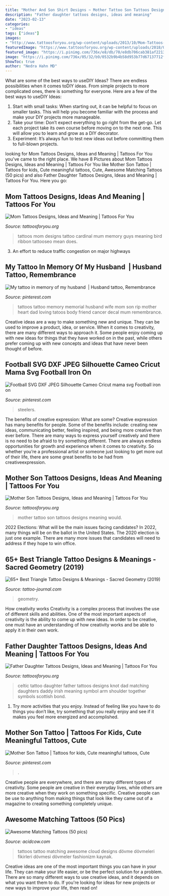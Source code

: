 ```yaml
---
title: "Mother And Son Shirt Designs ~ Mother Tattoo Son Tattoos Designs Meaning Would"
description: "Father daughter tattoos designs, ideas and meaning"
date: "2023-02-13"
categories:
- "ideas"
tags: ["ideas"]
images:
- "http://www.tattoosforyou.org/wp-content/uploads/2013/10/Mom-Tattoos-For-Men.jpg"
featuredImage: "https://www.tattoosforyou.org/wp-content/uploads/2018/01/Father-Daughter-Celtic-Knot-Tattoo.jpg"
featured_image: "https://i.pinimg.com/736x/e8/db/70/e8db706cab381af2213777c06bf5eae3--memory-tattoos-mom-tattoos.jpg"
image: "https://i.pinimg.com/736x/05/32/b9/0532b9b4b58d953b77d67137712f5560.jpg"
ShowToc: true
author: "Nedra Hahn MD"
---
```



What are some of the best ways to useDIY Ideas?
There are endless possibilities when it comes toDIY ideas. From simple projects to more complicated ones, there is something for everyone. Here are a few of the best ways to useDIY Ideas: 
1. Start with small tasks: When starting out, it can be helpful to focus on smaller tasks. This will help you become familiar with the process and make your DIY projects more manageable. 
2. Take your time: Don’t expect everything to go right from the get-go. Let each project take its own course before moving on to the next one. This will allow you to learn and grow as a DIY decorator. 
3. Experiment: It’s always fun to test new ideas out before committing them to full-blown projects.

	

		
looking for Mom Tattoos Designs, Ideas and Meaning | Tattoos For You you've came to the right place. We have 8 Pictures about Mom Tattoos Designs, Ideas and Meaning | Tattoos For You like Mother Son Tattoo | Tattoos for kids, Cute meaningful tattoos, Cute, Awesome Matching Tattoos (50 pics) and also Father Daughter Tattoos Designs, Ideas and Meaning | Tattoos For You. Here you go:
		
    
## Mom Tattoos Designs, Ideas And Meaning | Tattoos For You

<img loading=lazy src="http://www.tattoosforyou.org/wp-content/uploads/2013/10/Mom-Tattoos-For-Men.jpg" onerror="this.onerror=null;this.src='https://tse4.mm.bing.net/th?id=OIP.L3S7JZlE9ZeLXUglwl-sRwHaJ4&amp;pid=15.1';" alt="Mom Tattoos Designs, Ideas and Meaning | Tattoos For You">

_Source: tattoosforyou.org_

>tattoos mom designs tattoo cardinal mum memory guys meaning bird ribbon tattooseo mean does. 

	

3. An effort to reduce traffic congestion on major highways 

    
## My Tattoo In Memory Of My Husband ️ | Husband Tattoo, Remembrance

<img loading=lazy src="https://i.pinimg.com/736x/e8/db/70/e8db706cab381af2213777c06bf5eae3--memory-tattoos-mom-tattoos.jpg" onerror="this.onerror=null;this.src='https://tse4.mm.bing.net/th?id=OIP.VnQSo2LK0KH9Yu9egAml5QHaJ4&amp;pid=15.1';" alt="My tattoo in memory of my husband ️ | Husband tattoo, Remembrance">

_Source: pinterest.com_

>tattoos tattoo memory memorial husband wife mom son rip mother heart dad loving tatoos body friend cancer decal mum remembrance. 

	

Creative ideas are a way to make something new and unique. They can be used to improve a product, idea, or service. When it comes to creativity, there are many different ways to approach it. Some people enjoy coming up with new ideas for things that they have worked on in the past, while others prefer coming up with new concepts and ideas that have never been thought of before.

    
## Football SVG DXF JPEG Silhouette Cameo Cricut Mama Svg Football Iron On

<img loading=lazy src="https://i.pinimg.com/736x/c5/19/b3/c519b30187c85d6af6e36d669a5218ec.jpg" onerror="this.onerror=null;this.src='https://tse1.mm.bing.net/th?id=OIP.rGd8pHSZfTY_DWIeIAVQPgHaFV&amp;pid=15.1';" alt="Football SVG DXF JPEG Silhouette Cameo Cricut mama svg Football iron on">

_Source: pinterest.com_

>steelers. 

	

The benefits of creative expression: What are some?
Creative expression has many benefits for people. Some of the benefits include: creating new ideas, communicating better, feeling inspired, and being more creative than ever before. There are many ways to express yourself creatively and there is no need to be afraid to try something different. There are always endless opportunities for growth and experience when it comes to creativity. So whether you’re a professional artist or someone just looking to get more out of their life, there are some great benefits to be had from creativeexpression.

    
## Mother Son Tattoos Designs, Ideas And Meaning | Tattoos For You

<img loading=lazy src="https://www.tattoosforyou.org/wp-content/uploads/2016/05/Tattoo-for-Mother-and-Son.jpg" onerror="this.onerror=null;this.src='https://tse3.mm.bing.net/th?id=OIP.BtAMPTNtY7FEc9yWsLuB7gHaJ4&amp;pid=15.1';" alt="Mother Son Tattoos Designs, Ideas and Meaning | Tattoos For You">

_Source: tattoosforyou.org_

>mother tattoo son tattoos designs meaning would. 

	

2022 Elections: What will be the main issues facing candidates?
In 2022, many things will be on the ballot in the United States. The 2020 election is just one example. There are many more issues that candidates will need to address if they hope to win office.

    
## 65+ Best Triangle Tattoo Designs &amp; Meanings - Sacred Geometry (2019)

<img loading=lazy src="https://tattoo-journal.com/wp-content/uploads/2015/09/triangle-tattoo-5.jpg" onerror="this.onerror=null;this.src='https://tse4.mm.bing.net/th?id=OIP.NhQk0_W744yxdF26HXGefQHaHa&amp;pid=15.1';" alt="65+ Best Triangle Tattoo Designs &amp; Meanings - Sacred Geometry (2019)">

_Source: tattoo-journal.com_

>geometry. 

	

How creativity works
Creativity is a complex process that involves the use of different skills and abilities. One of the most important aspects of creativity is the ability to come up with new ideas. In order to be creative, one must have an understanding of how creativity works and be able to apply it in their own work.

    
## Father Daughter Tattoos Designs, Ideas And Meaning | Tattoos For You

<img loading=lazy src="https://www.tattoosforyou.org/wp-content/uploads/2018/01/Father-Daughter-Celtic-Knot-Tattoo.jpg" onerror="this.onerror=null;this.src='https://tse4.mm.bing.net/th?id=OIP.9NBAqrbnLjmQ5fLk3hO-UgHaJ3&amp;pid=15.1';" alt="Father Daughter Tattoos Designs, Ideas and Meaning | Tattoos For You">

_Source: tattoosforyou.org_

>celtic tattoo daughter father tattoos designs knot dad matching daughters daddy irish meaning symbol arm shoulder together symbols scottish bond. 

	

1. Try more activities that you enjoy. Instead of feeling like you have to do things you don’t like, try something that you really enjoy and see if it makes you feel more energized and accomplished. 

    
## Mother Son Tattoo | Tattoos For Kids, Cute Meaningful Tattoos, Cute

<img loading=lazy src="https://i.pinimg.com/736x/05/32/b9/0532b9b4b58d953b77d67137712f5560.jpg" onerror="this.onerror=null;this.src='https://tse4.mm.bing.net/th?id=OIP.yACXQhDC-xRTUAEQ63Y1oAHaJ3&amp;pid=15.1';" alt="Mother Son Tattoo | Tattoos for kids, Cute meaningful tattoos, Cute">

_Source: pinterest.com_

>. 

	

Creative people are everywhere, and there are many different types of creativity. Some people are creative in their everyday lives, while others are more creative when they work on something specific. Creative people can be use to anything from making things that look like they came out of a magazine to creating something completely unique.

    
## Awesome Matching Tattoos (50 Pics)

<img loading=lazy src="https://cdn.acidcow.com/pics/20190528/1559058962_8wdk7i4gth.jpg" onerror="this.onerror=null;this.src='https://tse2.mm.bing.net/th?id=OIP.68P_sOf6tIiBif9ohVYedQHaIB&amp;pid=15.1';" alt="Awesome Matching Tattoos (50 pics)">

_Source: acidcow.com_

>tattoos tattoo matching awesome cloud designs dövme dövmeleri fikirleri dövmesi dövmeler fashionizm kaynak. 

	

Creative ideas are one of the most important things you can have in your life. They can make your life easier, or be the perfect solution for a problem. There are so many different ways to use creative ideas, and it depends on what you want them to do. If you're looking for ideas for new projects or new ways to improve your life, then read on!

